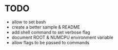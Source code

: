 # TODO
- allow to set bash
- create a better sample & README
- add shell command to set verbose flag
- document ROOT & NUMCPU environment variable
- allow flags to be passed to commands